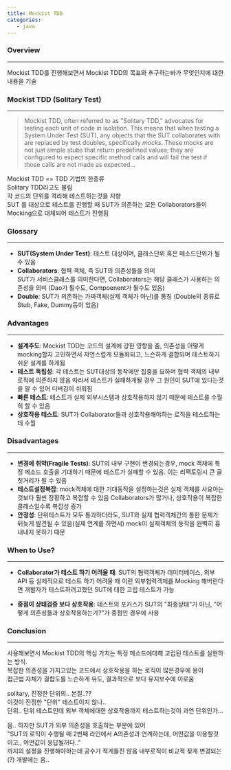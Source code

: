 ```yaml
---
title: Mockist TDD
categories:
   - java
---
```


### Overview
---

Mockist TDD를 진행해보면서 Mockist TDD의 목표와 추구하는바가 무엇인지에 대한 내용을 기술


### Mockist TDD (Solitary Test)
---
> Mockist TDD, often referred to as "Solitary TDD," advocates for testing each unit of code in isolation. This means that when testing a System Under Test (SUT), any objects that the SUT collaborates with are replaced by test doubles, specifically *mocks*. These mocks are not just simple stubs that return predefined values; they are configured to expect specific method calls and will fail the test if those calls are not made as expected...

Mockist TDD == TDD 기법의 한종류<br>
Solitary TDD라고도 불림<br>
각 코드의 단위를 격리해 테스트하는것을 지향<br>
SUT 를 대상으로 테스트를 진행할 때 SUT가 의존하는 모든 Collaborators들이 Mocking으로 대체되어 테스트가 진행됨<br>

### Glossary
---

- **SUT(System Under Test)**: 테스트 대상이며, 클래스단위 혹은 메소드단위가 될 수 있음
- **Collaborators**: 협력 객체, 즉 SUT의 의존성들을 의미<br> 
                 SUT가 서비스클래스를 의미한다면, Collaborators는 해당 클래스가 사용하는 의존성을 의미 (Dao가 될수도, Compoenent가 될수도 있음)
- **Double**: SUT가 의존하는 가짜객체(실제 객체가 아닌)를 통칭 (Double의 종류로 Stub, Fake, Dummy등이 있음)




### Advantages
---

- **설계주도**: Mockist TDD는 코드의 설계에 강한 영향을 줌, 의존성을 어떻게 mocking할지 고민하면서 자연스럽게 모듈화되고, 느슨하게 결합되며 테스트하기 쉬운 설계를 하게됨
- **테스트 독립성**: 각 테스트는 SUT대상의 동작에만 집중을 요하며 협력 객체의 내부로직에 의존하지 않음 따라서 테스트가 실패하게될 경우 그 원인이 SUT에 있다는것을 알 수 있어 디버깅이 쉬워짐
- **빠른 테스트**: 테스트가 실제 외부시스템과 상호작용하지 않기 때문에 테스트를 수월히 할 수 있음
- **상호작용 테스트**: SUT가 Collaborator들과 상호작용해야하는 로직을 테스트하는데 수월

### Disadvantages
---

- **변경에 취약(Fragile Tests)**: SUT의 내부 구현이 변경되는경우, mock 객체에 특정 메소드 호출을 기대하기 때문에 테스트가 실패할 수 있음. 이는 리팩토링시 큰 골칫거리가 될 수 있음
- **테스트설정복잡**: mock객체에 대한 기대동작을 설정하는것은 실제 객체를 사요아는 것보다 훨씬 장황하고 복잡할 수 있음 Collaborators가 많거나, 상호작용이 복잡한 클래스일수록 복잡성 증가
- **안정성**: 단위테스트가 모두 통과하더라도, SUT와 실제 협력객체간의 통한 문제가 뒤늦게 발견될 수 있음(실제 연계를 하면서) mock이 실제객체의 동작을 완벽히 흉내내지 못하기 때문



### When to Use?
---

- **Collaborator가 테스트 하기 어려울 때**: SUT의 협력객체가 데이터베이스, 외부 API 등 실제적으로 테스트 하기 어려울 때 이런 외부협력객체를 Mocking 해버린다면 개발자가 테스트하려고했던 SUT에 대한 고립 테스트가 가능

- **중점이 상태검증 보다 상호작용**: 테스트의 포커스가 SUT의 "최종상태"가 아닌, "어떻게 의존성들과 상호작용하는가?"가 중점인 경우에 사용


<!-- 복잡하거나 외부 의존성이 있는 유닛: SUT(테스트 대상 시스템)가 데이터베이스, 외부 API, 메시징 큐 등 느리거나 신뢰할 수 없는 외부 서비스와 상호작용할 때, mock은 테스트 대상을 고립시키는 데 매우 유용합니다. -->
<!---->
<!-- 테스트 용이성과 느슨한 결합을 우선시할 때: Mockist 방식은 자연스럽게 좋은 설계 원칙(예: 의존성 주입, 모듈화 등)을 따르게 도와주므로, 테스트 가능한 구조를 설계할 때 효과적입니다. -->
<!---->
<!-- 복잡한 상호작용 흐름을 검증할 때: SUT의 핵심 로직이 "최종 상태"보다 "어떻게 협력 객체들과 상호작용하는가"에 있다면, 이러한 복잡한 상호작용을 정확히 검증할 수 있습니다. -->
<!---->
<!-- - **외부의존성에대한 테스트가 어려울 때**: SUT  -->





### Conclusion
---

사용해보면서 Mockist TDD의 핵심 가치는 특정 메소드에대해 고립된 테스트를 실현하는 방식.<br>
복잡한 의존성을 가지고있는 코드에서 상호작용을 하는 로직이 많은경우에 용이<br>
접근법 자체가 결합도를 느슨하게 유도, 결과적으로 보다 유지보수에 이로움<br>

solitary, 진정한 단위의.. 본질..?? <br>
이것이 진정한 "단위" 테스트이지 않나..<br>
단위.. 단위 테스트인데 외부 객체에대한 상호작용까지 테스트하는것이 과연 단위인가...<br>

음.. 하지만 SUT가 외부 의존성을 호출하는 부분에 있어 <br>
"SUT의 로직이 수행될 때 2번째 라인에서 A의존성과 연계하는데, 어떤값을 이용할것이고,, 어떤값이 응답될꺼다.."<br>
까지의 설정을 진행해야하는데 공수가 적게들진 않음 내부로직이 비교적 잦게 변경되는(?) 개발에는 음..





















<!-- #### What is Mockist TDD? -->
<!---->
<!-- Mockist TDD, often referred to as "Solitary TDD," advocates for testing each unit of code in isolation. This means that when testing a System Under Test (SUT), any objects that the SUT collaborates with are replaced by test doubles, specifically *mocks*. These mocks are not just simple stubs that return predefined values; they are configured to expect specific method calls and will fail the test if those calls are not made as expected. -->
<!---->
<!-- #### Focus: Behavior Verification / Interaction -->
<!---->
<!-- The primary focus of Mockist TDD is **behavior verification** or **interaction testing**. Instead of checking the final state of the SUT or its collaborators, Mockist tests assert that the SUT interacts with its dependencies in a specific way. It's concerned with *how* the SUT achieves its goal by verifying the sequence and arguments of method calls on its collaborators. -->
<!---->
<!-- #### SUT (System Under Test) and Collaborators -->
<!---->
<!-- In the context of Mockist TDD: -->
<!---->
<!-- *   **SUT (System Under Test):** This is the specific class or unit of code that you are currently writing tests for. -->
<!-- *   **Collaborators:** These are the objects that the SUT depends on to perform its operations. In Mockist TDD, these collaborators are typically replaced by mock objects. -->
<!---->
<!-- #### Advantages -->
<!---->
<!---->
<!-- #### Disadvantages -->
<!---->
<!---->
<!-- #### When to Use Mockist TDD -->
<!---->
<!-- Mockist TDD is generally suitable for: -->
<!---->
<!-- *   **Units with complex or external dependencies:** When the SUT interacts with databases, external APIs, messaging queues, or other slow/unreliable services, mocks are invaluable for isolating the unit under test. -->
<!-- *   **When designing for testability and loose coupling is a priority:** The practice naturally encourages good design principles. -->
<!-- *   **Verifying complex interaction flows:** When the core logic of the SUT lies in *how* it interacts with its collaborators rather than just the final state. -->
<!---->
<!-- ### 4. Key Differences: Classicist vs. Mockist -->
<!---->
<!-- The fundamental differences between Classicist and Mockist TDD can be summarized across several key dimensions: -->
<!---->
<!-- #### State vs. Interaction Verification -->
<!---->
<!-- *   **Classicist TDD (State Verification):** Focuses on the *outcome* of an operation. After the System Under Test (SUT) performs its action, the test inspects the state of the SUT itself or its real collaborators to ensure that the data or attributes have changed as expected. It's about "what" happened to the system's state. -->
<!---->
<!-- *   **Mockist TDD (Interaction Verification):** Focuses on the *process* of an operation. The test verifies *how* the SUT interacts with its dependencies by asserting that specific methods were called on mock objects with the expected arguments and in the correct sequence. It's about "how" the SUT achieved its goal through collaborations. -->
<!---->
<!-- #### Test Isolation -->
<!---->
<!-- *   **Classicist TDD:** Tests are "sociable," meaning they interact with real dependencies. While this provides higher confidence in integration, it can make tests susceptible to failures in dependent components, even if the SUT's logic is correct. A failing test might indicate an issue in a collaborator, making debugging potentially more complex. -->
<!---->
<!-- *   **Mockist TDD:** Tests are "solitary," isolating the SUT from its collaborators by replacing them with mocks. This ensures that a failing test pinpoints an issue exclusively within the SUT, simplifying debugging and making tests more robust against changes in dependencies. However, this isolation might hide integration problems until later stages. -->
<!---->
<!-- #### Design Impact -->
<!---->
<!-- *   **Classicist TDD:** Tends to encourage designs where objects have fewer dependencies or where dependencies are simple value objects. The focus is on the public API and observable state. It allows for more internal refactoring without breaking tests, as long as the external behavior remains consistent. -->
<!---->
<!-- *   **Mockist TDD:** Strongly influences the design towards highly modular and loosely coupled architectures. The need to mock dependencies naturally leads to interfaces, dependency injection, and smaller, single-responsibility classes. While this promotes good design, it can also lead to tests that are tightly coupled to the implementation details, making internal refactoring more challenging. -->
<!---->
<!-- ### 5. Practical Considerations -->
<!---->
<!-- When adopting Mockist TDD, several practical aspects and tools can significantly impact your testing experience: -->
<!---->
<!-- #### Mocking Frameworks (e.g., STRICT_STUBS mode) -->
<!---->
<!-- Modern mocking frameworks (like Mockito, EasyMock, or NSubstitute) provide powerful features to create and manage test doubles. A particularly useful feature in some frameworks is a `STRICT_STUBS` mode or similar strictness setting. This mode helps prevent test fragility by detecting and flagging unnecessary stubbing. If you stub a method that is never actually called during the test, `STRICT_STUBS` will raise an error. This encourages cleaner tests by ensuring that your mocks only define behavior that is genuinely required for the SUT's interactions, improving test readability and maintainability. -->
<!---->
<!-- #### Handling Exceptions (e.g., DAO exceptions) -->
<!---->
<!-- One common scenario where mocks are invaluable is testing how your SUT handles exceptions thrown by its dependencies. For instance, if your service layer interacts with a Data Access Object (DAO) that might throw a `SQLException` or a custom `DAOException`, you can use mocks to simulate these error conditions. By configuring the mock DAO to throw a specific exception when a certain method is called, you can verify that your service layer correctly catches, handles, and possibly re-throws the exception, ensuring robust error handling throughout your application. -->
<!---->
<!-- #### Personal Experience with Mockist TDD -->
<!---->
<!-- In my experience, Mockist TDD can be a double-edged sword. While it undeniably pushes for cleaner, more modular designs and provides lightning-fast unit tests, the initial setup and maintenance can be challenging. Writing test code for the SUT often involves meticulously setting up expectations for every method call on its collaborators. This can feel verbose and, at times, like you're re-implementing the SUT's logic within the test itself. When the actual implementation code changes, even slightly, the tightly coupled tests can break, leading to a refactoring burden. The key is to strike a balance, understanding that while it provides isolated and fast feedback, careful consideration of what to mock and how strictly to define interactions is crucial to avoid overly fragile tests. -->
<!---->
<!-- ### 6. Conclusion -->
<!--     * Summary of Mockist TDD -->
<!--     * Choosing the Right Approach -->
<!---->
<!---->
<!---->
<!---->
<!---->
<!-- #### Summary of Mockist TDD -->
<!---->
<!-- Mockist TDD is a powerful approach to Test-Driven Development that prioritizes isolated unit tests and behavior verification. By using mocks to replace collaborators, it encourages the creation of loosely coupled, modular, and testable code. While it offers benefits like faster test execution and clearer bug localization, it also comes with the challenge of potentially fragile tests that are tightly coupled to implementation details. -->
<!---->
<!-- #### Choosing the Right Approach -->
<!---->
<!-- Neither Classicist TDD nor Mockist TDD is universally superior; both have their strengths and weaknesses. -->
<!---->
<!-- *   **Classicist TDD** is often preferred when: -->
<!--     *   Dependencies are simple and lightweight. -->
<!--     *   Integration concerns are paramount. -->
<!--     *   The primary focus is on verifying the final state of the system. -->
<!---->
<!-- *   **Mockist TDD** shines when: -->
<!--     *   Units have complex or external dependencies (e.g., databases, external APIs). -->
<!--     *   Designing for testability and loose coupling is a high priority. -->
<!--     *   The core logic involves intricate interaction flows between objects. -->
<!---->
<!-- Ultimately, the choice between Classicist and Mockist TDD (or a hybrid approach) depends on the specific context of your project, the nature of the code you are testing, and the design principles you wish to enforce. A pragmatic approach often involves using Classicist TDD for simpler units and leveraging Mockist TDD for components with complex dependencies or intricate behavioral interactions. The goal remains the same: to produce high-quality, maintainable software through comprehensive and effective testing. -->
<!---->
<!---->
<!---->
<!---->
<!---->
<!---->
<!---->
<!---->
<!-- Sociable Test (Classicist) -->
<!--     Double을 사용하지 않는 테스트, 미니 통합테스트(?) -->
<!---->
<!-- Solitary Test (Mockist) -->
<!--     Mock 을사용하여 격리된 테스트를 진행하는것 -->
<!---->
<!-- - XP (Extream Programming) -->
<!--     - Pair Programming -->
<!--     - TDD -->
<!--     - TDD -->
<!---->
<!-- - SUT: System Under Test 테스트 대상 클래스 -->
<!-- Collaborators: SUT가 의존하는 객체 -->
<!---->
<!---->
<!-- 행위검증  -->
<!-- 상태검증 -->
<!-- - DAO에서 예외를 던져도되는가? -->
<!---->
<!-- - Mockist 체험기 -->
<!--     SUT에 대한 테스트코드를 작성, Collaborator 들에 대한 aspect 값을 모두 작성해줘야 하는 번거로움 -->
<!--     public 메소드에 대해 테스트ㅋ -->
<!--     메소드에대한 테스트코드를 -->
<!---->
<!---->
<!--     "어떤값을 가지고 특정 메소드를 호출했을때 응답은 어떨것이다" 까지 설정을 진행 -->
<!--     특정 메소드에대한 테스트코드를 작성할거고, Collaborators (SUT가 의존하는 의존성)들 또한 Mocking으로 진행 -->
<!--     특정 메소드에서 Collaborators 들에 대한 메소드들도 호출되는데 이 또한 실제로 수행하는게 아닌 Mocking 처리를 통해 -->
<!--     특정 메소드(DAO 호출) or 컴포넌트 호출시, 호출에대한 Aspect를 설정 -->
<!---->
<!--     - 단점: 실제 구현 코드가 변경되면 테스트케이스가 깨지게된다는 단점이 존재 -->
<!---->
<!--     STRICT_STUBS 모드: 가독성, 유지보수성을 높이기위해 불필요 Stubbing감지해 오류발생 -->
<!---->
<!---->
<!--     클래식키스트 TDD와의 차이점: -->
<!--     클래식키스트 TDD: SUT의 상태(State) 변화나 **반환 값(Output)**을 중심으로 테스트합니다. 의존성은 실제 객체나 간단한 스텁/페이크 객체를 사용하며, 테스트는 SUT 호출 후 SUT나 의존성의 상태가 예상대로 변경되었는지, 또는 SUT가 올바른 값을 반환했는지를 검증합니다. (행위(Behavior)의 결과에 초점) -->
<!--     목키스트 TDD: SUT와 의존성 간의 **상호작용(Interaction)**을 중심으로 테스트합니다. 의존성은 Mock 객체를 사용하며, 테스트는 SUT 호출 후 Mock 객체의 특정 메소드가 예상대로 호출되었는지를 검증합니다. (행위(Behavior)의 과정/협력에 초점) -->
<!--     목키스트 TDD의 장점: -->
<!--     설계 주도: 테스트를 작성하기 전에 객체 간의 협력 관계와 역할을 먼저 고민하게 되어 설계에 도움이 됩니다. -->
<!--     높은 테스트 격리성: SUT는 Mock 객체와만 상호작용하므로, 의존성 객체의 내부 로직 변경에 영향을 받지 않는 고립된 단위 테스트가 됩니다. -->
<!--     빠른 테스트 실행: 실제 의존성(DB, 네트워크 등)을 사용하지 않고 Mock 객체를 사용하므로 테스트 실행 속도가 빠릅니다. -->
<!--     복잡한 협력 관계 테스트 용이: 여러 의존성과 복잡하게 상호작용하는 오케스트레이션(Orchestration) 로직을 테스트하기에 적합합니다. -->
<!---->
<!---->
<!--     - 운영배포에서 즉시배포가 필요한가에 대한 논의 -->
<!--         운영에서는 사용자가 불편하게 배포해야되는데 즉시배포가 있다는게 이해가 가질 않음 -->
<!--         해당 내용관련해서 지훈님이 윗분들과 논의해보고 알려주신다고 함 -->
